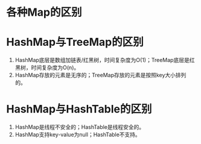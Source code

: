 # 各种Map的区别

# HashMap与TreeMap的区别

1. HashMap底层是数组加链表/红黑树，时间复杂度为O(1)；TreeMap底层是红黑树，时间复杂度为O(n)。
2. HashMap存放的元素是无序的；TreeMap存放的元素是按照key大小排列的。

# HashMap与HashTable的区别

1. HashMap是线程不安全的；HashTable是线程安全的。
2. HashMap支持key-value为null；HashTable不支持。

